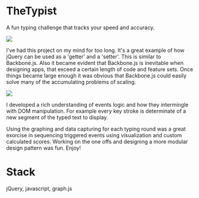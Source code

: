 TheTypist
=========
A fun typing challenge that tracks your speed and accuracy. 

<img src="http://4.bp.blogspot.com/-6E-EdOECrY0/Ud842afDJNI/AAAAAAAABFA/KJR4tR4IObI/s1600/Screen+Shot+2013-07-11+at+3.51.11+PM.png"/>

I've had this project on my mind for too long. It's a great example of how jQuery can be 
used as a 'getter' and a 'setter'. This is similar to Backbone.js. Also it became evident 
that Backbone.js is inevitable when designing apps, that exceed a certain length of code and 
feature sets. Once things became large enough it was obvious that Backbone.js could easily
solve many of the accumulating problems of scaling.

<img src="http://3.bp.blogspot.com/-DNGiOgEu6NI/Ud85BJr7LQI/AAAAAAAABFI/mIOyyUz3xEo/s1600/Screen+Shot+2013-07-11+at+3.50.33+PM.png"/>

I developed a rich understanding of events logic and how they intermingle with DOM manipulation.
For example every key stroke is determinate of a new segment of the typed text to display. 

Using the graphing and data capturing for each typing round was a great exorcise in sequencing
triggered events using visualization and custom calculated scores. Working
on the one offs and designing a more modular design pattern was fun. Enjoy! 

Stack
=====
jQuery, javascript, graph.js
